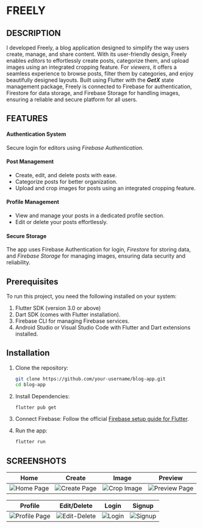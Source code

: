 # FREELY

## DESCRIPTION

I developed Freely, a blog application designed to simplify the way users create, manage, and share content. With its user-friendly design, Freely enables *editors* to effortlessly create posts, categorize them, and upload images using an integrated cropping feature. For *viewers*, it offers a seamless experience to browse posts, filter them by categories, and enjoy beautifully designed layouts. Built using Flutter with the ***GetX*** state management package, Freely is connected to Firebase for authentication, Firestore for data storage, and Firebase Storage for handling images, ensuring a reliable and secure platform for all users.

## FEATURES
#### Authentication System 
Secure login for editors using  *Firebase Authentication*.
#### Post Management 
- Create, edit, and delete posts with ease.
- Categorize posts for better organization.
- Upload and crop images for posts using an integrated cropping feature.
#### Profile Management
- View and manage your posts in a dedicated profile section.
- Edit or delete your posts effortlessly.
#### Secure Storage
The app uses Firebase Authentication for login, *Firestore* for storing data, and *Firebase Storage* for managing images, ensuring data security and reliability.

## Prerequisites
To run this project, you need the following installed on your system:
1. Flutter SDK (version 3.0 or above)
2. Dart SDK (comes with Flutter installation).
3. Firebase CLI for managing Firebase services.
4. Android Studio or Visual Studio Code with Flutter and Dart extensions installed.

## Installation

1. Clone the repository:
   ```bash
   git clone https://github.com/your-username/blog-app.git
   cd blog-app
   
2. Install Dependencies:
   ```bash
   flutter pub get
   
3. Connect Firebase:
   Follow the official [Firebase setup guide for Flutter](https://firebase.google.com/docs/flutter/setup?platform=ios).
   
4. Run the app:
   ```bash
   flutter run

## SCREENSHOTS

| Home | Create | Image | Preview |
| --- | --- | --- | --- |
| ![Home Page](/screenshots/home.PNG) | ![Create Page](/screenshots/create.PNG) | ![Crop Image](/screenshots/crop.PNG) | ![Preview Page](/screenshots/preview.PNG) |

| Profile | Edit/Delete | Login | Signup |
| --- | --- | --- | --- | 
| ![Profile Page](/screenshots/profile.PNG) | ![Edit-Delete](/screenshots/edit-delete.PNG) | ![Login](/screenshots/login.PNG) | ![Signup](/screenshots/signup.PNG) |

